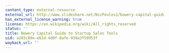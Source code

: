 ```yaml
---
content_type: external-resource
external_url: http://www.slideshare.net/NicPoulos1/bowery-capital-guide-to-startup-sales-tools
has_external_license_warning: true
license: https://en.wikipedia.org/wiki/All_rights_reserved
status: ''
title: Bowery Capital Guide to Startup Sales Tools
uid: a203c89e-e61d-4d0f-8afe-939a3f59953f
wayback_url: ''
---
```


